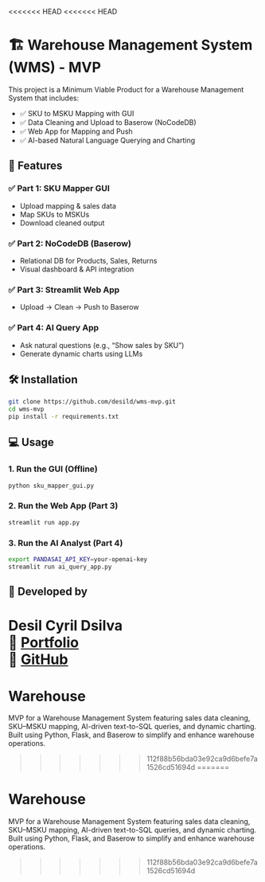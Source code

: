<<<<<<< HEAD
<<<<<<< HEAD
# 🏗️ Warehouse Management System (WMS) - MVP

This project is a Minimum Viable Product for a Warehouse Management System that includes:

- ✅ SKU to MSKU Mapping with GUI
- ✅ Data Cleaning and Upload to Baserow (NoCodeDB)
- ✅ Web App for Mapping and Push
- ✅ AI-based Natural Language Querying and Charting

## 🚀 Features

### ✅ Part 1: SKU Mapper GUI
- Upload mapping & sales data
- Map SKUs to MSKUs
- Download cleaned output

### ✅ Part 2: NoCodeDB (Baserow)
- Relational DB for Products, Sales, Returns
- Visual dashboard & API integration

### ✅ Part 3: Streamlit Web App
- Upload → Clean → Push to Baserow

### ✅ Part 4: AI Query App
- Ask natural questions (e.g., “Show sales by SKU”)
- Generate dynamic charts using LLMs

## 🛠️ Installation

```bash
git clone https://github.com/desild/wms-mvp.git
cd wms-mvp
pip install -r requirements.txt
```

## 💻 Usage

### 1. Run the GUI (Offline)
```bash
python sku_mapper_gui.py
```

### 2. Run the Web App (Part 3)
```bash
streamlit run app.py
```

### 3. Run the AI Analyst (Part 4)
```bash
export PANDASAI_API_KEY=your-openai-key
streamlit run ai_query_app.py
```

## 🤝 Developed by
**Desil Cyril Dsilva**  
🔗 [Portfolio](https://desilwork.online)  
🔗 [GitHub](https://github.com/desild)
=======
# Warehouse
MVP for a Warehouse Management System featuring sales data cleaning, SKU–MSKU mapping, AI-driven text-to-SQL queries, and dynamic charting. Built using Python, Flask, and Baserow to simplify and enhance warehouse operations.
>>>>>>> 112f88b56bda03e92ca9d6befe7a1526cd51694d
=======
# Warehouse
MVP for a Warehouse Management System featuring sales data cleaning, SKU–MSKU mapping, AI-driven text-to-SQL queries, and dynamic charting. Built using Python, Flask, and Baserow to simplify and enhance warehouse operations.
>>>>>>> 112f88b56bda03e92ca9d6befe7a1526cd51694d

